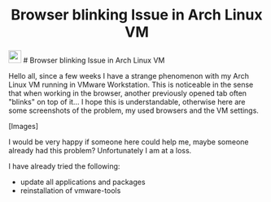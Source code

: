 
<h1 align="center">Browser blinking Issue in Arch Linux VM</h1>
<img src="https://media.giphy.com/media/hvRJCLFzcasrR4ia7z/giphy.gif" width="25px">
# Browser blinking Issue in Arch Linux VM

Hello all,
since a few weeks I have a strange phenomenon with my Arch Linux VM running in VMware Workstation. This is noticeable in the sense that when working in the browser, another previously opened tab often "blinks" on top of it... I hope this is understandable, otherwise here are some screenshots of the problem, my used browsers and the VM settings.

[Images]

I would be very happy if someone here could help me, maybe someone already had this problem? Unfortunately I am at a loss.

I have already tried the following:

- update all applications and packages
- reinstallation of vmware-tools
